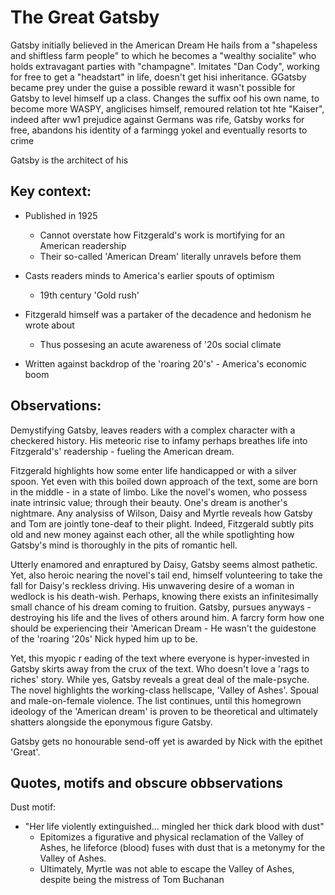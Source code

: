 # The Great Gatsby

Gatsby initially believed in the American Dream
He hails from a "shapeless and shiftless farm people"  to which he becomes a "wealthy socialite" who holds extravagant parties with "champagne". Imitates "Dan Cody", working for free to get a "headstart" in life, doesn't get hisi inheritance.  GGatsby became prey under the guise a possible reward it wasn't possible for Gatsby to level himself up a class. Changes the suffix oof his own name, to become more WASPY, anglicises himself, remoured relation tot hte "Kaiser", indeed after ww1 prejudice against Germans was rife, Gatsby works for free, abandons his identity of a farmingg yokel and eventually resorts to crime

Gatsby is the architect of his

## Key context:
- Published in 1925
	- Cannot overstate how Fitzgerald's work is mortifying for an American readership
	- Their so-called 'American Dream' literally unravels before them

- Casts readers minds to America's earlier spouts of optimism
	- 19th century 'Gold rush'

- Fitzgerald himself was a partaker of the decadence and hedonism he wrote about
	- Thus possesing an acute awareness of '20s social climate

- Written against backdrop of the 'roaring 20's' - America's economic boom

## Observations:

Demystifying Gatsby, leaves readers with a complex character with a checkered history. His meteoric rise to infamy perhaps breathes life into Fitzgerald's' readership - fueling the American dream.

Fitzgerald highlights how some enter life handicapped or with a silver spoon. Yet even with this boiled down approach of the text, some are born in the middle - in a state of limbo. Like the novel's women, who possess inate intrinsic value; through their beauty. One's dream is another's nightmare. Any analysiss of Wilson, Daisy and Myrtle reveals how Gatsby and Tom are jointly tone-deaf to their plight. Indeed, Fitzgerald subtly pits old and new money against each  other, all the while spotlighting how Gatsby's mind is thoroughly in the pits of romantic hell.

Utterly enamored and enraptured by Daisy, Gatsby seems almost pathetic. Yet, also heroic nearing the novel's tail end, himself volunteering to take the fall for Daisy's reckless driving. His unwavering desire of a woman in wedlock is his death-wish. Perhaps, knowing there exists an infinitesimally small chance of his dream coming to fruition. Gatsby, pursues anyways - destroying his life and the lives of others around him. A farcry form how one should be experiencing their 'American Dream - He wasn't the guidestone of the 'roaring '20s' Nick hyped him up to be.

Yet, this myopic r eading of the text where everyone is hyper-invested in Gatsby skirts away from the crux of the text. Who doesn't love a 'rags to riches' story. While yes, Gatsby reveals a great deal of the male-psyche. The novel highlights the working-class hellscape, 'Valley of Ashes'. Spoual and male-on-female violence. The list continues, until this homegrown ideology of the 'American dream' is proven to be theoretical and ultimately shatters alongside the eponymous figure Gatsby.

Gatsby gets no honourable send-off yet is awarded by Nick with the epithet 'Great'.

## Quotes, motifs and obscure obbservations

Dust motif:

- "Her life violently extinguished&hellip; mingled her thick dark blood with dust"
	- Epitomizes a figurative and physical reclamation of the Valley of Ashes, he lifeforce (blood) fuses with dust that is a metonymy for the Valley of Ashes.
	- Ultimately, Myrtle was not able to escape the Valley of Ashes, despite being the mistress of Tom Buchanan



